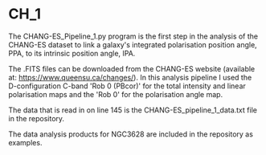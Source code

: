 # CH_1

The CHANG-ES_Pipeline_1.py program is the first step in the analysis of the CHANG-ES dataset to link a galaxy's integrated polarisation position angle, PPA, to its intrinsic position angle, IPA.

The .FITS files can be downloaded from the CHANG-ES website (available at: https://www.queensu.ca/changes/). In this analysis pipeline I used the D-configuration C-band 'Rob 0 (PBcor)' for the total intensity and linear polarisation maps and the 'Rob 0' for the polarisation angle map.

The data that is read in on line 145 is the CHANG-ES_pipeline_1_data.txt file in the repository.

The data analysis products for NGC3628 are included in the repository as examples.
